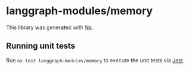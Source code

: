 # langgraph-modules/memory

This library was generated with [Nx](https://nx.dev).

## Running unit tests

Run `nx test langgraph-modules/memory` to execute the unit tests via [Jest](https://jestjs.io).
